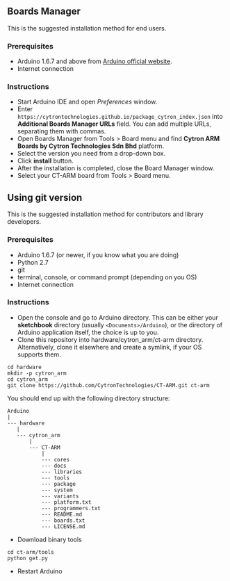 ## Boards Manager

This is the suggested installation method for end users.

### Prerequisites

- Arduino 1.6.7 and above from [Arduino official website](https://www.arduino.cc/en/Main/Software).
- Internet connection

### Instructions

- Start Arduino IDE and open *Preferences* window.
- Enter `https://cytrontechnologies.github.io/package_cytron_index.json` into **Additional Boards Manager URLs** field. You can add multiple URLs, separating them with commas.
- Open Boards Manager from Tools > Board menu and find **Cytron ARM Boards by Cytron Technologies Sdn Bhd** platform.
- Select the version you need from a drop-down box.
- Click **install** button.
- After the installation is completed, close the Board Manager window.
- Select your CT-ARM board from Tools > Board menu.

## Using git version

This is the suggested installation method for contributors and library
developers.

### Prerequisites

-  Arduino 1.6.7 (or newer, if you know what you are doing)
-  Python 2.7
-  git
-  terminal, console, or command prompt (depending on you OS)
-  Internet connection

### Instructions

-  Open the console and go to Arduino directory. This can be either your
   **sketchbook** directory (usually `<Documents>/Arduino`), or the
   directory of Arduino application itself, the choice is up to you.
-  Clone this repository into hardware/cytron_arm/ct-arm directory.
   Alternatively, clone it elsewhere and create a symlink, if your OS
   supports them.

```
cd hardware
mkdir -p cytron_arm
cd cytron_arm
git clone https://github.com/CytronTechnologies/CT-ARM.git ct-arm
```

   You should end up with the following directory structure:
```
Arduino
|
--- hardware
   |
   --- cytron_arm
       |
       --- CT-ARM
           |
           --- cores
           --- docs
           --- libraries
           --- tools
           --- package
           --- system
           --- variants
           --- platform.txt
           --- programmers.txt
           --- README.md
           --- boards.txt
           --- LICENSE.md
```

-  Download binary tools

```
cd ct-arm/tools
python get.py
```

-  Restart Arduino
